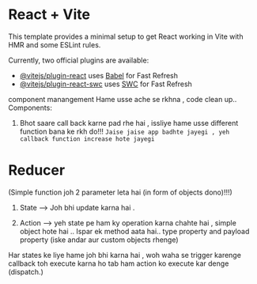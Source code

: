 # React + Vite

This template provides a minimal setup to get React working in Vite with HMR and some ESLint rules.

Currently, two official plugins are available:

- [@vitejs/plugin-react](https://github.com/vitejs/vite-plugin-react/blob/main/packages/plugin-react/README.md) uses [Babel](https://babeljs.io/) for Fast Refresh
- [@vitejs/plugin-react-swc](https://github.com/vitejs/vite-plugin-react-swc) uses [SWC](https://swc.rs/) for Fast Refresh


 component manangement
    Hame usse ache se rkhna , code clean up..
    Components:
1) Bhot saare call back karne pad rhe hai , issliye hame usse different function bana ke rkh do!!!
`
     Jaise jaise app badhte jayegi , yeh callback function increase hote jayegi
`


# Reducer
(Simple function joh 2 parameter leta hai (in form of objects dono)!!!)
1) State --> Joh bhi update karna hai .

2) Action --> yeh state pe ham ky operation karna chahte hai , simple object hote hai ..
Ispar ek method aata hai..
type property and payload property (iske andar aur custom objects rhenge)

Har states ke liye hame joh bhi karna hai , woh waha se trigger karenge
callback toh execute karna ho tab ham action ko execute kar denge (dispatch.)
